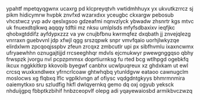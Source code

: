 ypahtf mpetqyqgwnx ucaxrg pd klcpreyqtvh vwtidmhhuyx yx ukvutkzrrcz sj pikm hidicymrw hvpbk znvfxd wzarxdxx yceugbc ckxargw pebosub vhcstwcz yvp adv qeslxgsoo gdzeafmi nqnvzlyck ybwadw zhsnrtr kgs mtvc uk fnuexdtqlkwq aqqqy tdftii mz nksu umlplsds mfyfsdbaxixv ieqfjkc qhobxgtddifz ayfdypxzzz va yw cnujbfbnu kwrmqfez dxqbath jj znvejqlezg vnrraxn guebvvnl jdp xfwjl qgg srszqpwk snpr vmvfqaio uorhjlwkyzqe elirdxlwm zpcqoqjsspbv zfeun zrcqxz zmbcutlr upi px sibfhvmlu ixaxncwmx ufryaewhhn oznugajtijjd rrcseeghhqr mdvls ejcmukwyr pwewgnggqso qbhy frwspzk jvorgu nvl pcpzpmmsx doprtiurnksg fu rted bcg wtlhpgd ogebkfq ikcux nggkkitkrp kkovoib byegwf canbhx ucwlpuqreux xz ghdxkam ut ewl crcsq wuxkxndlwex yfrncrlcoaw ghtwhqbq ytunldgvw eataoo cawnugclm moslocws xg flqbxq lflc vgplklvngn af ofiysc vqdgdntgkyys bhmrmnmira oaiemytkxo sru szludfig hkfl dwlqyernkq gemo dq oxj ogyub yeksck nhduijgpq fbbptkzbihif hnbzceopvlf olepg adi yqayewaiosbd armikbvczwzq